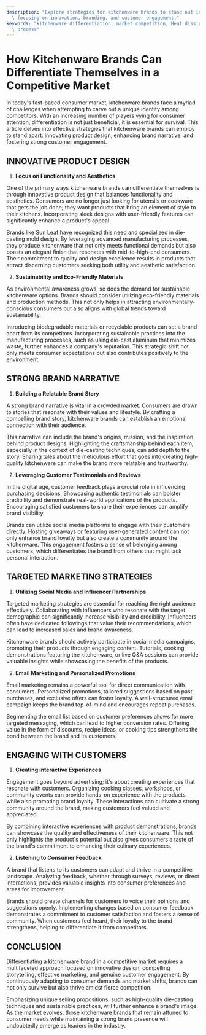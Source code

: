 ```yaml
---
description: "Explore strategies for kitchenware brands to stand out in a highly competitive market,\
  \ focusing on innovation, branding, and customer engagement."
keywords: "kitchenware differentiation, market competition, Heat dissipation performance, Die-casting\
  \ process"
---
```

# How Kitchenware Brands Can Differentiate Themselves in a Competitive Market

In today's fast-paced consumer market, kitchenware brands face a myriad of challenges when attempting to carve out a unique identity among competitors. With an increasing number of players vying for consumer attention, differentiation is not just beneficial; it is essential for survival. This article delves into effective strategies that kitchenware brands can employ to stand apart: innovating product design, enhancing brand narrative, and fostering strong customer engagement.

## INNOVATIVE PRODUCT DESIGN

1. **Focus on Functionality and Aesthetics**

One of the primary ways kitchenware brands can differentiate themselves is through innovative product design that balances functionality and aesthetics. Consumers are no longer just looking for utensils or cookware that gets the job done; they want products that bring an element of style to their kitchens. Incorporating sleek designs with user-friendly features can significantly enhance a product's appeal.

Brands like Sun Leaf have recognized this need and specialized in die-casting mold design. By leveraging advanced manufacturing processes, they produce kitchenware that not only meets functional demands but also boasts an elegant finish that resonates with mid-to-high-end consumers. Their commitment to quality and design excellence results in products that attract discerning customers seeking both utility and aesthetic satisfaction.

2. **Sustainability and Eco-Friendly Materials**

As environmental awareness grows, so does the demand for sustainable kitchenware options. Brands should consider utilizing eco-friendly materials and production methods. This not only helps in attracting environmentally-conscious consumers but also aligns with global trends toward sustainability. 

Introducing biodegradable materials or recyclable products can set a brand apart from its competitors. Incorporating sustainable practices into the manufacturing processes, such as using die-cast aluminum that minimizes waste, further enhances a company's reputation. This strategic shift not only meets consumer expectations but also contributes positively to the environment.

## STRONG BRAND NARRATIVE

1. **Building a Relatable Brand Story**

A strong brand narrative is vital in a crowded market. Consumers are drawn to stories that resonate with their values and lifestyle. By crafting a compelling brand story, kitchenware brands can establish an emotional connection with their audience. 

This narrative can include the brand's origins, mission, and the inspiration behind product designs. Highlighting the craftsmanship behind each item, especially in the context of die-casting techniques, can add depth to the story. Sharing tales about the meticulous effort that goes into creating high-quality kitchenware can make the brand more relatable and trustworthy.

2. **Leveraging Customer Testimonials and Reviews**

In the digital age, customer feedback plays a crucial role in influencing purchasing decisions. Showcasing authentic testimonials can bolster credibility and demonstrate real-world applications of the products. Encouraging satisfied customers to share their experiences can amplify brand visibility.

Brands can utilize social media platforms to engage with their customers directly. Hosting giveaways or featuring user-generated content can not only enhance brand loyalty but also create a community around the kitchenware. This engagement fosters a sense of belonging among customers, which differentiates the brand from others that might lack personal interaction.

## TARGETED MARKETING STRATEGIES

1. **Utilizing Social Media and Influencer Partnerships**

Targeted marketing strategies are essential for reaching the right audience effectively. Collaborating with influencers who resonate with the target demographic can significantly increase visibility and credibility. Influencers often have dedicated followings that value their recommendations, which can lead to increased sales and brand awareness.

Kitchenware brands should actively participate in social media campaigns, promoting their products through engaging content. Tutorials, cooking demonstrations featuring the kitchenware, or live Q&A sessions can provide valuable insights while showcasing the benefits of the products.

2. **Email Marketing and Personalized Promotions**

Email marketing remains a powerful tool for direct communication with consumers. Personalized promotions, tailored suggestions based on past purchases, and exclusive offers can foster loyalty. A well-structured email campaign keeps the brand top-of-mind and encourages repeat purchases.

Segmenting the email list based on customer preferences allows for more targeted messaging, which can lead to higher conversion rates. Offering value in the form of discounts, recipe ideas, or cooking tips strengthens the bond between the brand and its customers.

## ENGAGING WITH CUSTOMERS

1. **Creating Interactive Experiences**

Engagement goes beyond advertising; it's about creating experiences that resonate with customers. Organizing cooking classes, workshops, or community events can provide hands-on experience with the products while also promoting brand loyalty. These interactions can cultivate a strong community around the brand, making customers feel valued and appreciated.

By combining interactive experiences with product demonstrations, brands can showcase the quality and effectiveness of their kitchenware. This not only highlights the product's potential but also gives consumers a taste of the brand's commitment to enhancing their culinary experiences.

2. **Listening to Consumer Feedback**

A brand that listens to its customers can adapt and thrive in a competitive landscape. Analyzing feedback, whether through surveys, reviews, or direct interactions, provides valuable insights into consumer preferences and areas for improvement. 

Brands should create channels for customers to voice their opinions and suggestions openly. Implementing changes based on consumer feedback demonstrates a commitment to customer satisfaction and fosters a sense of community. When customers feel heard, their loyalty to the brand strengthens, helping to differentiate it from competitors.

## CONCLUSION

Differentiating a kitchenware brand in a competitive market requires a multifaceted approach focused on innovative design, compelling storytelling, effective marketing, and genuine customer engagement. By continuously adapting to consumer demands and market shifts, brands can not only survive but also thrive amidst fierce competition.

Emphasizing unique selling propositions, such as high-quality die-casting techniques and sustainable practices, will further enhance a brand's image. As the market evolves, those kitchenware brands that remain attuned to consumer needs while maintaining a strong brand presence will undoubtedly emerge as leaders in the industry.
